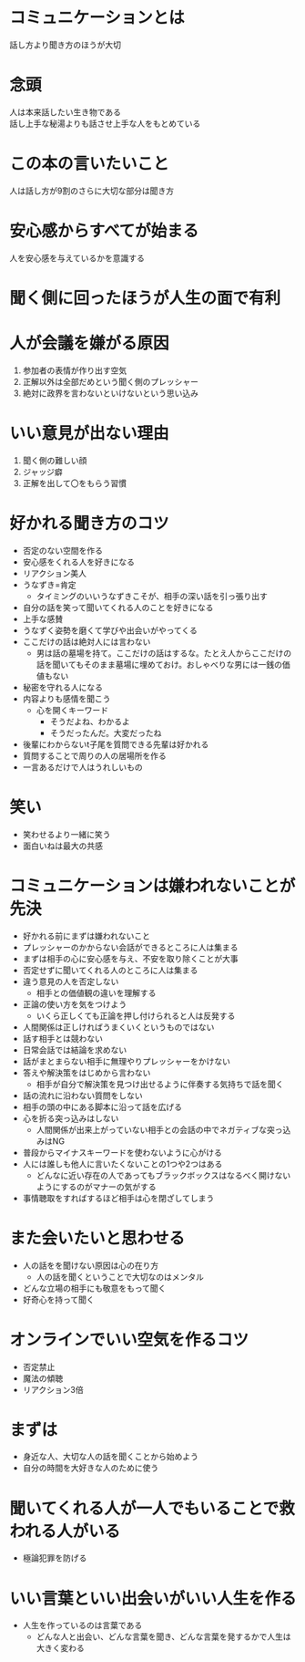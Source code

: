 # コミュニケーションとは
話し方より聞き方のほうが大切

# 念頭
人は本来話したい生き物である  
話し上手な秘湯よりも話させ上手な人をもとめている

# この本の言いたいこと
人は話し方が9割のさらに大切な部分は聞き方

# 安心感からすべてが始まる
人を安心感を与えているかを意識する

# 聞く側に回ったほうが人生の面で有利

# 人が会議を嫌がる原因
1. 参加者の表情が作り出す空気
2. 正解以外は全部だめという聞く側のプレッシャー
3. 絶対に政界を言わないといけないという思い込み

# いい意見が出ない理由
1. 聞く側の難しい顔
2. ジャッジ癖
3. 正解を出して〇をもらう習慣

# 好かれる聞き方のコツ
- 否定のない空間を作る
- 安心感をくれる人を好きになる
- リアクション美人
- うなずき=肯定
    - タイミングのいいうなずきこそが、相手の深い話を引っ張り出す
- 自分の話を笑って聞いてくれる人のことを好きになる
- 上手な感賛
- うなずく姿勢を磨くて学びや出会いがやってくる
- ここだけの話は絶対人には言わない
    - 男は話の墓場を持て。ここだけの話はするな。たとえ人からここだけの話を聞いてもそのまま墓場に埋めておけ。おしゃべりな男には一銭の価値もない
- 秘密を守れる人になる
- 内容よりも感情を聞こう
    - 心を開くキーワード
        - そうだよね、わかるよ
        - そうだったんだ。大変だったね
- 後輩にわからないt子尾を質問できる先輩は好かれる
- 質問することで周りの人の居場所を作る
- 一言あるだけで人はうれしいもの

# 笑い
- 笑わせるより一緒に笑う
- 面白いねは最大の共感

# コミュニケーションは嫌われないことが先決
- 好かれる前にまずは嫌われないこと
- プレッシャーのかからない会話ができるところに人は集まる
- まずは相手の心に安心感を与え、不安を取り除くことが大事
- 否定せずに聞いてくれる人のところに人は集まる
- 違う意見の人を否定しない
    - 相手との価値観の違いを理解する
- 正論の使い方を気をつけよう
    - いくら正しくても正論を押し付けられると人は反発する
- 人間関係は正しければうまくいくというものではない
- 話す相手とは競わない
- 日常会話では結論を求めない
- 話がまとまらない相手に無理やりプレッシャーをかけない
- 答えや解決策をはじめから言わない
    - 相手が自分で解決策を見つけ出せるように伴奏する気持ちで話を聞く
- 話の流れに沿わない質問をしない
- 相手の頭の中にある脚本に沿って話を広げる
- 心を折る突っ込みはしない
    - 人間関係が出来上がっていない相手との会話の中でネガティブな突っ込みはNG
- 普段からマイナスキーワードを使わないように心がける
- 人には誰しも他人に言いたくないことの1つや2つはある
    - どんなに近い存在の人であってもブラックボックスはなるべく開けないようにするのがマナーの気がする
- 事情聴取をすればするほど相手は心を閉ざしてしまう

# また会いたいと思わせる
- 人の話をを聞けない原因は心の在り方
    - 人の話を聞くということで大切なのはメンタル
- どんな立場の相手にも敬意をもって聞く
- 好奇心を持って聞く

# オンラインでいい空気を作るコツ
- 否定禁止
- 魔法の傾聴
- リアクション3倍

# まずは
- 身近な人、大切な人の話を聞くことから始めよう
- 自分の時間を大好きな人のために使う

# 聞いてくれる人が一人でもいることで救われる人がいる
- 極論犯罪を防げる

# いい言葉といい出会いがいい人生を作る
- 人生を作っているのは言葉である
    - どんな人と出会い、どんな言葉を聞き、どんな言葉を発するかで人生は大きく変わる